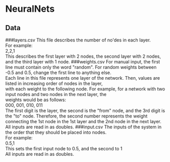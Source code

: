 # NeuralNets

## Data

###layers.csv
This file describes the number of no'des in each layer.  
For example:  
2,2,1  
This describes the first layer with 2 nodes, the second layer with 2 nodes, and the third layer with 1 node. 
###weights.csv
For manual input, the first line must contain only the word "random". For random weights between -0.5 and 0.5, change the first line to anything else.  
Each line in this file represents one layer of the network. Then, values are listed in increasing order of nodes in the layer,  
with each weight to the following node. For example, for a network with two input nodes and two nodes in the next layer, the  
weights would be as follows:  
000, 001, 010, 011  
The first digit is the layer, the second is the "from" node, and the 3rd digit is the "to" node.
Therefore, the second number represents the weight connecting the 1st node in the 1st layer and the 2nd node in the next layer.  
All inputs are read in as doubles.
###input.csv
The inputs of the system in the order that they should be placed into nodes.  
For example:  
0.5,1  
This sets the first input node to 0.5, and the second to 1  
All inputs are read in as doubles.
